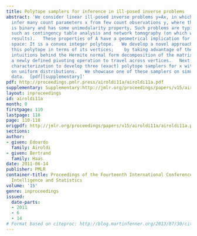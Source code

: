 ```yaml
---
title: Polytope samplers for inference in ill-posed inverse problems
abstract: 'We consider linear ill-posed inverse problems y=Ax, in which we want to
  infer many count parameters x from few count observations y, where the matrix A
  is binary and has some unimodularity property. Such problems are typical in applications
  such as contingency table analysis and network tomography (on which we present testing
  results).   These properties of A have a geometrical implication for the solution
  space: It is a convex integer polytope.   We develop a novel approach to characterize
  this polytope in terms of its vertices;    by taking advantage of the geometrical
  intuitions behind the Hermite normal form decomposition of the matrix A, and of
  a newly defined pivoting operation to travel across vertices.   Next, we use this
  characterization to develop three (exact) polytope samplers for x with emphasis
  on uniform distributions.   We showcase one of these samplers on simulated and real
  data.  [pdf][supplementary]'
pdf: http://proceedings.pmlr.press/airoldi11a/airoldi11a.pdf
supplementary: Supplementary:http://jmlr.org/proceedings/papers/v15/airoldi11a/airoldi11aSupple.pdf
layout: inproceedings
id: airoldi11a
month: 0
firstpage: 110
lastpage: 118
page: 110-118
origpdf: http://jmlr.org/proceedings/papers/v15/airoldi11a/airoldi11a.pdf
sections: 
author:
- given: Edoardo
  family: Airoldi
- given: Bertrand
  family: Haas
date: 2011-06-14
publisher: PMLR
container-title: Proceedings of the Fourteenth International Conference on Artificial
  Intelligence and Statistics
volume: '15'
genre: inproceedings
issued:
  date-parts:
  - 2011
  - 6
  - 14
# Format based on citeproc: http://blog.martinfenner.org/2013/07/30/citeproc-yaml-for-bibliographies/
---
```

